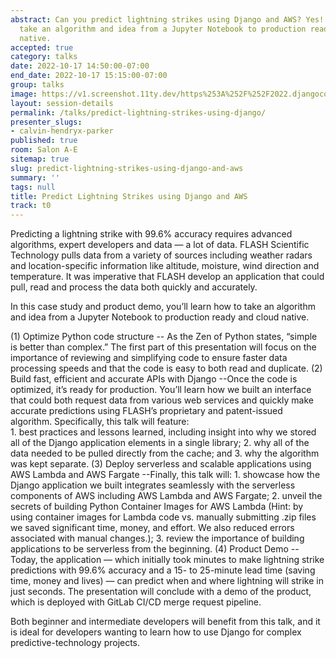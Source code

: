 ```yaml
---
abstract: Can you predict lightning strikes using Django and AWS? Yes! Learn how to
  take an algorithm and idea from a Jupyter Notebook to production ready and cloud
  native.
accepted: true
category: talks
date: 2022-10-17 14:50:00-07:00
end_date: 2022-10-17 15:15:00-07:00
group: talks
image: https://v1.screenshot.11ty.dev/https%253A%252F%252F2022.djangocon.us%252Fpresenters%252Fcalvin-hendryx-parker/opengraph/
layout: session-details
permalink: /talks/predict-lightning-strikes-using-django/
presenter_slugs:
- calvin-hendryx-parker
published: true
room: Salon A-E
sitemap: true
slug: predict-lightning-strikes-using-django-and-aws
summary: ''
tags: null
title: Predict Lightning Strikes using Django and AWS
track: t0
---
```


Predicting a lightning strike with 99.6% accuracy requires advanced algorithms, expert developers and data — a lot of data. FLASH Scientific Technology pulls data from a variety of sources including weather radars and location-specific information like altitude, moisture, wind direction and temperature. It was imperative that FLASH develop an application that could pull, read and process the data both quickly and accurately.

In this case study and product demo, you’ll learn how to take an algorithm and idea from a Jupyter Notebook to production ready and cloud native.

(1) Optimize Python code structure 
-- As the Zen of Python states, “simple is better than complex.” The first part of this presentation will focus on the importance of reviewing and simplifying code to ensure faster data processing speeds and that the code is easy to both read and duplicate.
(2) Build fast, efficient and accurate APIs with Django 
--Once the code is optimized, it’s ready for production. You’ll learn how we built an interface that could both request data from various web services and quickly make accurate predictions using FLASH’s proprietary and patent-issued algorithm. Specifically, this talk will feature:  
        1. best practices and lessons learned, including insight into why we stored all of the Django application elements in a single library; 
        2. why all of the data needed to be pulled directly from the cache; and 
        3. why the algorithm was kept separate.
(3) Deploy serverless and scalable applications using AWS Lambda and AWS Fargate 
--Finally, this talk will:
        1. showcase how the Django application we built integrates seamlessly with the serverless components of AWS including AWS Lambda and AWS Fargate; 
        2. unveil the secrets of building Python Container Images for AWS Lambda (Hint: by using container images for Lambda code vs. manually submitting .zip files we saved significant time, money, and effort. We also reduced errors associated with manual changes.); 
        3. review the importance of building applications to be serverless from the beginning. 
(4) Product Demo 
-- Today, the application — which initially took minutes to make lightning strike predictions with 99.6% accuracy and a 15- to 25-minute lead time (saving time, money and lives) — can predict when and where lightning will strike in just seconds. The presentation will conclude with a demo of the product, which is deployed with GitLab CI/CD merge request pipeline.

Both beginner and intermediate developers will benefit from this talk, and it is ideal for developers wanting to learn how to use Django for complex predictive-technology projects.
